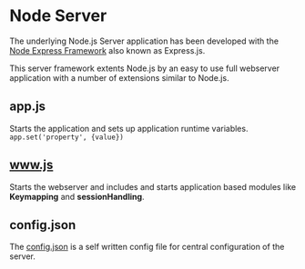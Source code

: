 # Node Server
The underlying Node.js Server application has been developed with the [Node Express Framework](http://expressjs.com/) also known as Express.js.

This server framework extents Node.js by an easy to use full webserver application with a number of extensions similar to Node.js.

## app.js
Starts the application and sets up application runtime variables. ```app.set('property', {value})```

## www.js
Starts the webserver and includes and starts application based modules like **Keymapping** and **sessionHandling**.

## config.json
The [config.json](../config.json) is a self written config file for central configuration of the server.

